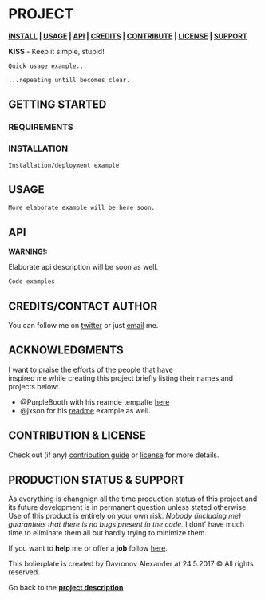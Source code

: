 <!-- [![Image caption](/project.logo.jpg)](#) -->

# PROJECT
**[INSTALL][i] | [USAGE][u] | [API][a] | [CREDITS][c] | [CONTRIBUTE][cpl] | [LICENSE][cpl] | [SUPPORT][ps]**

[d]: #project

**KISS** - Keep it simple, stupid!

```
Quick usage example...
```

```
...repeating untill becomes clear.
```


## GETTING STARTED
[gt]: #getting-started 'Getting started guide'
### REQUIREMENTS

### INSTALLATION
[i]: #installation 'Installation guide' 
```
Installation/deployment example
```

## USAGE
[u]: #usage 'Product usage'
```
More elaborate example will be here soon.
```


## API
[a]: #api 'Module\'s API description'
**WARNING!:**

Elaborate api description will be soon as well.
```
Code examples
```

## CREDITS/CONTACT AUTHOR
[c]: #creditscontact-author 'Credits & author\'s contacts info '
You can follow me on [twitter](https://twitter.com/biteofpie) or just [email](mailto:al.neodim@gmail.com) me.

## ACKNOWLEDGMENTS
[acc]: acknowledgments

I want to praise the efforts of the people that have<br>
inspired me while creating this project briefly listing their names and projects below: <br>

- @PurpleBooth with his reamde tempalte [here](https://gist.github.com/PurpleBooth/109311bb0361f32d87a2)
- @jxson for his [readme](https://gist.github.com/jxson/1784669) example as well.

## CONTRIBUTION & LICENSE
[cpl]:#contribution--license 'Contribution guide & license info'

Check out (if any) <a href='/CONTRIBUTION'>contribution guide</a> or <a href='/LICENSE'>license</a> for more details.

## PRODUCTION STATUS & SUPPORT
[ps]: #production-status--support 'Production use disclaimer & support info'

As everything is changnign all the time production status of this project and its future development is in permanent question unless stated otherwise.
Use of this product is entirely on your own risk. *Nobody (including me) guarantees that there is no bugs present in the code.*
I dont' have much time to eliminate them all but hardly trying to minimize them.

If you want to **help** me or offer a **job** follow [here][c].

This bolierplate is created by Davronov Alexander at 24.5.2017 © All rights reserved.  

Go back to the **[project description][d]**

